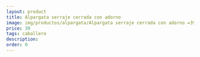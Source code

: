 ```yaml
---
layout: product
title: Alpargata serraje cerrada con adorno 
image: img/productos/alpargata/Alpargata serraje cerrada con adorno =39=caballero.webp
price: 39
tags: caballero
description: 
order: 0
---
```

